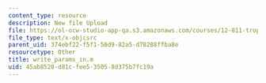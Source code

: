 ```yaml
---
content_type: resource
description: New file Upload
file: https://ol-ocw-studio-app-qa.s3.amazonaws.com/courses/12-811-tropical-meteorology-spring-2011/45ab8528d81cfee535058d375b7fc19a_write_params_in.m
file_type: text/x-objcsrc
parent_uid: 374ebf22-f5f1-50d9-82a5-d78288ffba8e
resourcetype: Other
title: write_params_in.m
uid: 45ab8528-d81c-fee5-3505-8d375b7fc19a
---
```

